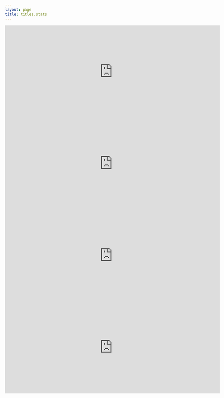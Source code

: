 ```yaml
---
layout: page
title: titles.stats
---
```


<iframe src="http://www.seethestats.com/stats/12994/UniquePageviews_caac754a2_ifr.html" style="width:700px;height:300px;border:none;" scrolling="no" frameborder="0"></iframe>
<iframe src="http://www.seethestats.com/stats/12994/VisitorsByCountry_2159145b7_ifr.html" style="width:700px;height:300px;border:none;" scrolling="no" frameborder="0"></iframe>
<iframe src="http://www.seethestats.com/stats/12994/VisitorsBySource_dfcddd1b6_ifr.html" style="width:700px;height:300px;border:none;" scrolling="no" frameborder="0"></iframe>
<iframe src="http://www.seethestats.com/stats/12994/Visitors_a7cc9e0a3_ifr.html" style="width:700px;height:300px;border:none;" scrolling="no" frameborder="0"></iframe>
